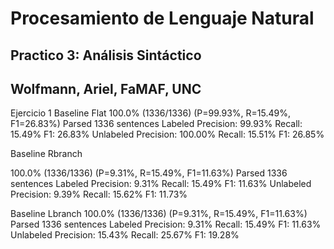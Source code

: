 # Procesamiento de Lenguaje Natural #

## Practico 3: Análisis Sintáctico  ##
## Wolfmann, Ariel, FaMAF, UNC  ##

Ejercicio 1
Baseline Flat
100.0% (1336/1336) (P=99.93%, R=15.49%, F1=26.83%)
Parsed 1336 sentences
Labeled
  Precision: 99.93% 
  Recall: 15.49% 
  F1: 26.83% 
Unlabeled
  Precision: 100.00% 
  Recall: 15.51% 
  F1: 26.85%

Baseline Rbranch

100.0% (1336/1336) (P=9.31%, R=15.49%, F1=11.63%)
Parsed 1336 sentences
Labeled
  Precision: 9.31% 
  Recall: 15.49% 
  F1: 11.63% 
Unlabeled
  Precision: 9.39% 
  Recall: 15.62% 
  F1: 11.73% 

Baseline Lbranch
100.0% (1336/1336) (P=9.31%, R=15.49%, F1=11.63%)
Parsed 1336 sentences
Labeled
  Precision: 9.31% 
  Recall: 15.49% 
  F1: 11.63% 
Unlabeled
  Precision: 15.43% 
  Recall: 25.67% 
  F1: 19.28% 